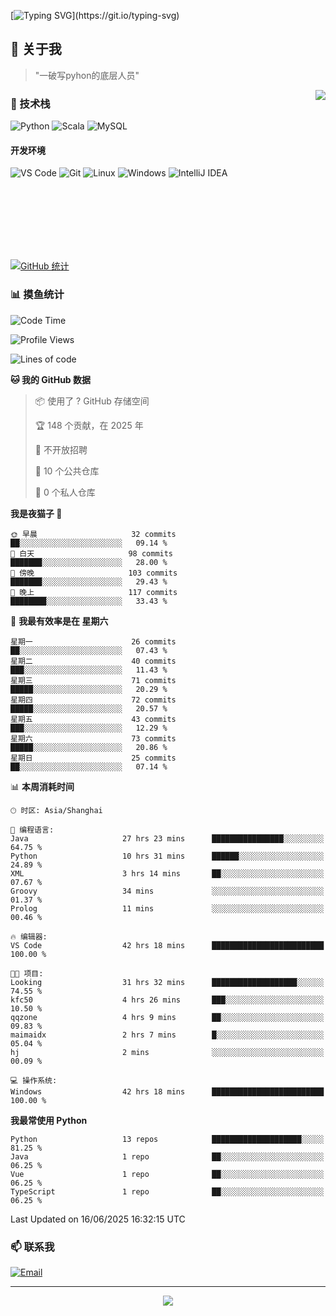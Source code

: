 [![Typing SVG](https://readme-typing-svg.herokuapp.com?font=Fira+Code&pause=1000&color=36BCF7&random=false&width=435&lines=print(%22Hello%2C+World!%22);%23+Welcome+to+my+code+space+%F0%9F%90%8D)](https://git.io/typing-svg)

## 🌟 关于我

> "一破写pyhon的底层人员"

<img align="right" src="https://github-readme-stats.vercel.app/api/top-langs/?username=huanxin996&theme=tokyonight" />

### 🎯 技术栈

![Python](https://img.shields.io/badge/Python-Expert-3776AB?style=for-the-badge&logo=python&logoColor=white)
![Scala](https://img.shields.io/badge/Scala-Expert-DC322F?style=for-the-badge&logo=scala&logoColor=white)
![MySQL](https://img.shields.io/badge/MySQL-Expert-4479A1?style=for-the-badge&logo=mysql&logoColor=white)

#### 开发环境

![VS Code](https://img.shields.io/badge/VS_Code-007ACC?style=for-the-badge&logo=visual-studio-code&logoColor=white)
![Git](https://img.shields.io/badge/Git-F05032?style=for-the-badge&logo=git&logoColor=white)
![Linux](https://img.shields.io/badge/Linux-FCC624?style=for-the-badge&logo=linux&logoColor=black)
![Windows](https://img.shields.io/badge/Windows_11-0078D4?style=for-the-badge&logo=windows11&logoColor=white)
![IntelliJ IDEA](https://img.shields.io/badge/IntelliJ_IDEA-000000?style=for-the-badge&logo=intellij-idea&logoColor=white)

<br/><br/><br/><br/><br/><br/>

  
[![GitHub 统计](https://github-readme-stats.vercel.app/api?username=huanxin996&show_icons=true&theme=tokyonight)](https://github.com/huanxin996)

### 📊 摸鱼统计

<!--START_SECTION:waka-->
![Code Time](http://img.shields.io/badge/Code%20Time-227%20hrs%207%20mins-blue)

![Profile Views](http://img.shields.io/badge/%E4%B8%AA%E4%BA%BA%E8%B5%84%E6%96%99%E8%A7%82%E7%9C%8B%E6%AC%A1%E6%95%B0-8-blue)

![Lines of code](https://img.shields.io/badge/%E4%BB%8E%E3%80%8CHello%20World%E3%80%8D%E8%B5%B7%E6%88%91%E5%B7%B2%E7%BB%8F%E5%86%99%E4%BA%86-2.5%20million%20%E8%A1%8C%E4%BB%A3%E7%A0%81-blue)

**🐱 我的 GitHub 数据** 

> 📦  使用了 ? GitHub 存储空间 
 > 
> 🏆 148 个贡献，在 2025 年
 > 
> 🚫 不开放招聘
 > 
> 📜 10 个公共仓库 
 > 
> 🔑 0 个私人仓库 
 > 
**我是夜猫子 🦉** 

```text
🌞 早晨                     32 commits          ██░░░░░░░░░░░░░░░░░░░░░░░   09.14 % 
🌆 白天                     98 commits          ███████░░░░░░░░░░░░░░░░░░   28.00 % 
🌃 傍晚                     103 commits         ███████░░░░░░░░░░░░░░░░░░   29.43 % 
🌙 晚上                     117 commits         ████████░░░░░░░░░░░░░░░░░   33.43 % 
```
📅 **我最有效率是在 星期六** 

```text
星期一                      26 commits          ██░░░░░░░░░░░░░░░░░░░░░░░   07.43 % 
星期二                      40 commits          ███░░░░░░░░░░░░░░░░░░░░░░   11.43 % 
星期三                      71 commits          █████░░░░░░░░░░░░░░░░░░░░   20.29 % 
星期四                      72 commits          █████░░░░░░░░░░░░░░░░░░░░   20.57 % 
星期五                      43 commits          ███░░░░░░░░░░░░░░░░░░░░░░   12.29 % 
星期六                      73 commits          █████░░░░░░░░░░░░░░░░░░░░   20.86 % 
星期日                      25 commits          ██░░░░░░░░░░░░░░░░░░░░░░░   07.14 % 
```


📊 **本周消耗时间** 

```text
🕑︎ 时区: Asia/Shanghai

💬 编程语言: 
Java                     27 hrs 23 mins      ████████████████░░░░░░░░░   64.75 % 
Python                   10 hrs 31 mins      ██████░░░░░░░░░░░░░░░░░░░   24.89 % 
XML                      3 hrs 14 mins       ██░░░░░░░░░░░░░░░░░░░░░░░   07.67 % 
Groovy                   34 mins             ░░░░░░░░░░░░░░░░░░░░░░░░░   01.37 % 
Prolog                   11 mins             ░░░░░░░░░░░░░░░░░░░░░░░░░   00.46 % 

🔥 编辑器: 
VS Code                  42 hrs 18 mins      █████████████████████████   100.00 % 

🐱‍💻 项目: 
Looking                  31 hrs 32 mins      ███████████████████░░░░░░   74.55 % 
kfc50                    4 hrs 26 mins       ███░░░░░░░░░░░░░░░░░░░░░░   10.50 % 
qqzone                   4 hrs 9 mins        ██░░░░░░░░░░░░░░░░░░░░░░░   09.83 % 
maimaidx                 2 hrs 7 mins        █░░░░░░░░░░░░░░░░░░░░░░░░   05.04 % 
hj                       2 mins              ░░░░░░░░░░░░░░░░░░░░░░░░░   00.09 % 

💻 操作系统: 
Windows                  42 hrs 18 mins      █████████████████████████   100.00 % 
```

**我最常使用 Python** 

```text
Python                   13 repos            ████████████████████░░░░░   81.25 % 
Java                     1 repo              ██░░░░░░░░░░░░░░░░░░░░░░░   06.25 % 
Vue                      1 repo              ██░░░░░░░░░░░░░░░░░░░░░░░   06.25 % 
TypeScript               1 repo              ██░░░░░░░░░░░░░░░░░░░░░░░   06.25 % 
```




 Last Updated on 16/06/2025 16:32:15 UTC
<!--END_SECTION:waka-->

### 📫 联系我

[![Email](https://img.shields.io/badge/Email-D14836?style=for-the-badge&logo=gmail&logoColor=white)](mailto:mc.xiaolang@Foxmail.com)

---

<p align="center">
  <img src="https://profile-counter.glitch.me/huanxin996/count.svg" />
</p>
